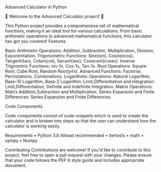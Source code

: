 Advanced Calculator in Python

🧮 Welcome to the Advanced Calculator project! 🧮

This Python project provides a comprehensive set of mathematical functions, making it an ideal tool for various calculations. From basic arithmetic operations to advanced mathematical functions, this calculator has got you covered!
Features

    
Basic Arithmetic Operations: Addition, Subtraction, Multiplication, Division, Exponentiation.
Trigonometric Functions: Sine(sin), Cosine(cos), Tangent(tan), Cotan(cot), Secant(sec), Cosecant(cosec).
Inverse Trignomtric Functions: sin-1x, Cos-1x, Tan-1x.
Root Operations: Square Root, Cube Root, Random Root(y√x).
Advanced Functions: Factorial, Permutations, Combinations.
Logarithmic Operations: Natural Logarithm, Base-10 Logarithm, Base-2 Logarithm.
Limit,Differentiation and Integration: Limit,Differentiation, Definite and Indefinite Integration.
Matrix Operations: Matrix Addition,Subtraction and Multiplication.
Series Expansion and Finite Differences: Series Expansion and Finite Differences.


    

Code Components

Code components consist of code-snippets which is used to create the calculator and is broken into steps so that the user can understand how the calculator is working easily.

Requirements
• Python 3.8 Atleast recommended • itertools • math • sympy • Numpy

Contributing
Contributions are welcome! If you'd like to contribute to this project, feel free to open a pull request with your changes. Please ensure that your code follows the PEP 8 style guide and includes appropriate document.
